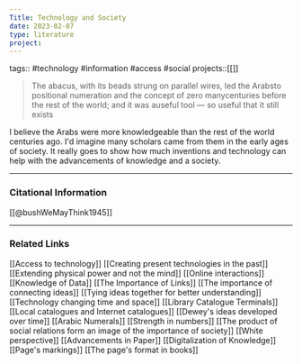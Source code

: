 ```yaml
---
Title: Technology and Society
date: 2023-02-07
type: literature
project:
---
```

tags:: #technology #information #access #social
projects::[[]]

> The abacus, with its beads strung on parallel wires, led the Arabsto positional numeration and the concept of zero manycenturies before the rest of the world; and it was auseful tool — so useful that it still exists

I believe the Arabs were more knowledgeable than the rest of the world centuries ago. I'd imagine many scholars came from them in the early ages of society. It really goes to show how much inventions and technology can help with the advancements of knowledge and a society.

---
### Citational Information

[[@bushWeMayThink1945]]

---

### Related Links

[[Access to technology]]
[[Creating present technologies in the past]]
[[Extending physical power and not the mind]]
[[Online interactions]]
[[Knowledge of Data]]
[[The Importance of Links]]
[[The importance of connecting ideas]]
[[Tying ideas together for better understanding]]
[[Technology changing time and space]]
[[Library Catalogue Terminals]]
[[Local catalogues and Internet catalogues]]
[[Dewey's ideas developed over time]]
[[Arabic Numerals]]
[[Strength in numbers]]
[[The product of social relations form an image of the importance of society]]
[[White perspective]]
[[Advancements in Paper]]
[[Digitalization of Knowledge]]
[[Page's markings]]
[[The page's format in books]]